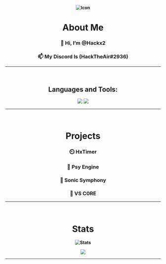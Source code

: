 <div align="center" style="font-weight: bold">

![Icon](https://avatars.githubusercontent.com/u/80620538?s=400&u=6b1ad2f1c6cd7947732f54c45b557182ffcfb599&v=4)

# About Me
### 👋 Hi, I’m @Hackx2<br/>
### 📫 My Discord Is (HackTheAir#2936)<br/>

<hr />
<br/>
  
## Languages and Tools:
<p>
  <img src='https://skillicons.dev/icons?i=haxe,typescript,javascript,vscode,python'/>
  <img src='https://skillicons.dev/icons?i=lua,haxeflixel,vue,react,nextjs'/>
</p>
  
<hr />
<br/>
  
# Projects
### ⏲️ HxTimer
### 🔮 Psy Engine
### 🦔 Sonic Symphony
### 💍 VS C0RE

<hr />
<br/>

# Stats
![Stats](https://github-readme-stats.vercel.app/api?username=Hackx2&show_icons=true&theme=radical&count_private=true)
  
![](https://komarev.com/ghpvc/?username=Hackx2&color=7038ff)

</div>
<hr />
<!---
Hackx2/Hackx2 is a ✨ special ✨ repository because its `README.md` (this file) appears on your GitHub profile.
You can click the Preview link to take a look at your changes.
--->


<!---yea hi all hehehhehehehehehhehehehehheheehehheh ehehehe
ayo
UwU
OwO

Funfact i am not gonna change this 

08/07/2022 Its still here
09/07/2022 Still here
04/08/2022 still here LOL
--->
